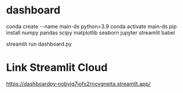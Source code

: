 # dashboard
conda create --name main-ds python=3.9
conda activate main-ds
pip install numpy pandas scipy matplotlib seaborn jupyter streamlit babel

streamlit run dashboard.py

# Link Streamlit Cloud
https://dashboardpy-nobyjq7jofx2rncvgneita.streamlit.app/

